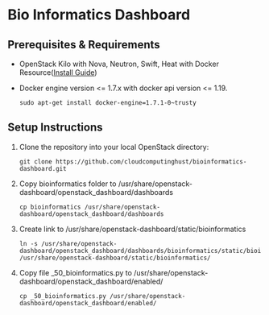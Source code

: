 # Bio Informatics Dashboard

## Prerequisites & Requirements ##

* OpenStack Kilo with Nova, Neutron, Swift, Heat with Docker Resource([Install Guide](https://www.evernote.com/shard/s520/sh/548c014f-25b2-4506-9f34-32731a071682/be4509f657ff26f168b147570993e48c))
* Docker engine version <= 1.7.x with docker api version <= 1.19.
  
  ```
  sudo apt-get install docker-engine=1.7.1-0~trusty
  ```

## Setup Instructions ##

1. Clone the repository into your local OpenStack directory:
    
    ```
    git clone https://github.com/cloudcomputinghust/bioinformatics-dashboard.git
    ```

2. Copy bioinformatics folder to /usr/share/openstack-dashboard/openstack_dashboard/dashboards

    ```
    cp bioinformatics /usr/share/openstack-dashboard/openstack_dashboard/dashboards
    ```

3. Create link to /usr/share/openstack-dashboard/static/bioinformatics
    
    ```
    ln -s /usr/share/openstack-dashboard/openstack_dashboard/dashboards/bioinformatics/static/bioinformatics/ /usr/share/openstack-dashboard/static/bioinformatics/
    ```

4. Copy file _50_bioinformatics.py to /usr/share/openstack-dashboard/openstack_dashboard/enabled/
    
    ```
    cp _50_bioinformatics.py /usr/share/openstack-dashboard/openstack_dashboard/enabled/
    ```

